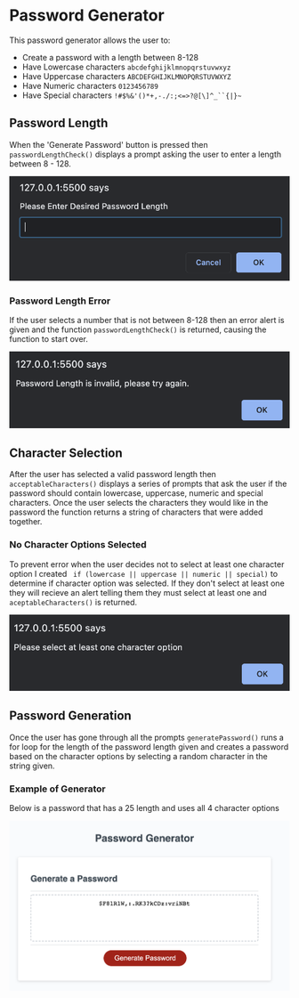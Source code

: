 # Password Generator

This password generator allows the user to:
* Create a password with a length between 8-128
* Have Lowercase characters `abcdefghijklmnopqrstuvwxyz`
* Have Uppercase characters `ABCDEFGHIJKLMNOPQRSTUVWXYZ`
* Have Numeric characters `0123456789`
* Have Special characters `!#$%&'()*+,-./:;<=>?@[\]^_``{|}~`



## Password Length
When the 'Generate Password' button is pressed then `passwordLengthCheck()` displays a prompt asking the user to enter a length between 8 - 128. 

![Image of password Length Prompt](/assets/readme-images/pwLength.png)

### Password Length Error
If the user selects a number that is not between 8-128 then an error alert is given and the function `passwordLengthCheck()` is returned, causing the function to start over. 

![Image of password length error prompt](/assets/readme-images/invalidLength.png)



## Character Selection
After the user has selected a valid password length then `acceptableCharacters()` displays a series of prompts that ask the user if the password should contain lowercase, uppercase, numeric and special characters. Once the user selects the characters they would like in the password the function returns a string of characters that were added together. 


### No Character Options Selected
To prevent error when the user decides not to select at least one character option I created ` if (lowercase || uppercase || numeric || special)` to determine if character option was selected. If they don't select at least one they will recieve an alert telling them they must select at least one and `aceptableCharacters()` is returned.

![Image of character error](/assets/readme-images/characterError.png)



## Password Generation
Once the user has gone through all the prompts `generatePassword()` runs a for loop for the length of the password length given and creates a password based on the character options by selecting a random character in the string given. 


### Example of Generator
Below is a password that has a 25 length and uses all 4 character options

![Generated password](/assets/readme-images/example.png)
